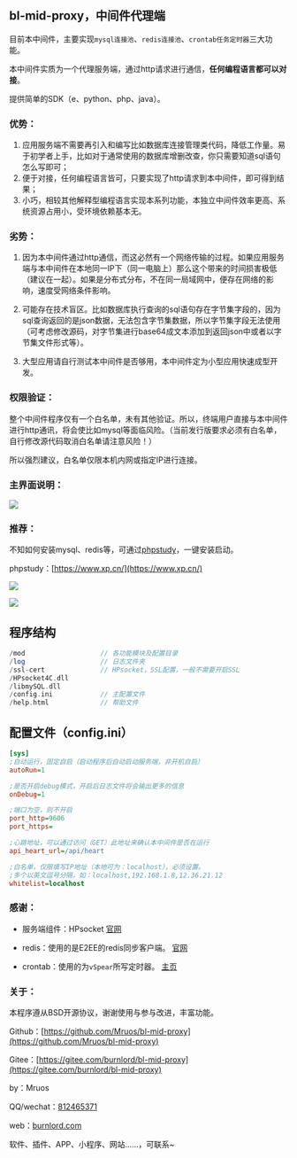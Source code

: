 ## bl-mid-proxy，中间件代理端

目前本中间件，主要实现`mysql连接池`、`redis连接池`、`crontab任务定时器`三大功能。

本中间件实质为一个代理服务端，通过http请求进行通信，**任何编程语言都可以对接**。

提供简单的SDK（e、python、php、java）。

### 优势：

1. 应用服务端不需要再引入和编写比如数据库连接管理类代码，降低工作量。易于初学者上手，比如对于通常使用的数据库增删改查，你只需要知道sql语句怎么写即可；
2. 便于对接，任何编程语言皆可，只要实现了http请求到本中间件，即可得到结果；
3. 小巧，相较其他解释型编程语言实现本系列功能，本独立中间件效率更高、系统资源占用小，受环境依赖基本无。

### 劣势：

1. 因为本中间件通过http通信，而这必然有一个网络传输的过程。如果应用服务端与本中间件在本地同一IP下（同一电脑上）那么这个带来的时间损害极低（建议在一起）。如果是分布式分布，不在同一局域网中，便存在网络的影响，速度受网络条件影响。

2. 可能存在技术盲区。比如数据库执行查询的sql语句存在字节集字段的，因为sql查询返回的是json数据，无法包含字节集数据，所以字节集字段无法使用（可考虑修改源码，对字节集进行base64成文本添加到返回json中或者以字节集文件形式等）。

3. 大型应用请自行测试本中间件是否够用，本中间件定为小型应用快速成型开发。

   

### 权限验证：

整个中间件程序仅有一个白名单，未有其他验证。所以，终端用户直接与本中间件进行http通讯，将会使比如mysql等面临风险。（当前发行版要求必须有白名单，自行修改源代码取消白名单请注意风险！）

所以强烈建议，白名单仅限本机内网或指定IP进行连接。



### 主界面说明：

![](http://images.burnlord.com/s/app/blmidproxy/20201231161137.png)



### 推荐：

不知如何安装mysql、redis等，可通过[phpstudy](https://www.xp.cn/)，一键安装启动。

phpstudy：[https://www.xp.cn/](https://www.xp.cn/)

![](http://images.burnlord.com/s/iedkp/20201224094440.png)

![](http://images.burnlord.com/s/iedkp/20201224094513.png)



## 程序结构

```php
/mod                   // 各功能模块及配置目录
/log                   // 日志文件夹
/ssl-cert              // HPsocket，SSL配置，一般不需要开启SSL
/HPsocket4C.dll
/libmySQL.dll
/config.ini            // 主配置文件
/help.html             // 帮助文件
```



## 配置文件（config.ini）

```ini
[sys]
;自动运行，固定自启（启动程序后自动启动服务端，非开机自启）
autoRun=1

;是否开启debug模式，开启后日志文件将会输出更多的信息
onDebug=1

;端口为空，则不开启
port_http=9606
port_https=

;心跳地址，可以通过访问（GET）此地址来确认本中间件是否在运行
api_heart_url=/api/heart

;白名单，仅限填写IP地址（本地可为：localhost），必须设置。
;多个以英文逗号分隔，如：localhost,192.168.1.8,12.36.21.12
whitelist=localhost
```



### 感谢：

- 服务端组件：HPsocket     [官网](https://www.oschina.net/p/hp-socket)

- redis：使用的是E2EE的redis同步客户端。   [官网](http://e2ee.jimstone.com.cn/)

- crontab：使用的为`vSpear`所写定时器。     [主页](https://blog.52nyg.com/)



### 关于：

本程序遵从BSD开源协议，谢谢使用与参与改进，丰富功能。

Github：[https://github.com/Mruos/bl-mid-proxy](https://github.com/Mruos/bl-mid-proxy)

Gitee：[https://gitee.com/burnlord/bl-mid-proxy](https://gitee.com/burnlord/bl-mid-proxy)

by：Mruos

QQ/wechat：[812465371](tencent://message/?uin=812465371)

web：[burnlord.com](http://burnlord.com)

软件、插件、APP、小程序、网站……，可联系~

